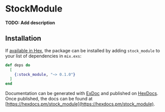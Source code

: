 # StockModule

**TODO: Add description**

## Installation

If [available in Hex](https://hex.pm/docs/publish), the package can be installed
by adding `stock_module` to your list of dependencies in `mix.exs`:

```elixir
def deps do
  [
    {:stock_module, "~> 0.1.0"}
  ]
end
```

Documentation can be generated with [ExDoc](https://github.com/elixir-lang/ex_doc)
and published on [HexDocs](https://hexdocs.pm). Once published, the docs can
be found at [https://hexdocs.pm/stock_module](https://hexdocs.pm/stock_module).

